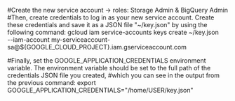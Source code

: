 #Create the new service account -> roles: Storage Admin & BigQuery Admin
#Then, create credentials to log in as your new service account. Create these credentials and save it as a JSON file "~/key.json" by using the following command:
gcloud iam service-accounts keys create ~/key.json \
  --iam-account my-serviceaccount-sa@${GOOGLE_CLOUD_PROJECT}.iam.gserviceaccount.com

#Finally, set the GOOGLE_APPLICATION_CREDENTIALS environment variable. The environment variable should be set to the full path of the credentials JSON file you created, 
#which you can see in the output from the previous command:
export GOOGLE_APPLICATION_CREDENTIALS="/home/USER/key.json"
